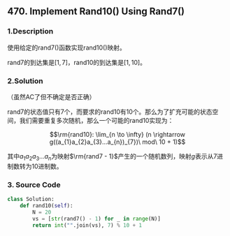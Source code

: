 ## 470. Implement Rand10() Using Rand7()

### 1.Description

使用给定的rand7()函数实现rand10()映射。

rand7的到达集是$[1, 7]$，rand10的到达集是$[1, 10]$。

### 2.Solution

（虽然AC了但不确定是否正确）

rand7的状态值只有7个，而要求的rand10有10个。那么为了扩充可能的状态空间，我们需要重复多次随机，那么一个可能的rand10实现为：

$$\rm{rand10}: \lim_{n \to \infty} (n \rightarrow g((a_{1}a_{2}a_{3}...a_{n})_{7})\ mod\ 10 + 1)$$

其中$a_{1}a_{2}a_{3}...a_{n}$为映射$\rm{rand7 - 1}$产生的一个随机数列，映射$g$表示从7进制数转为10进制数。

### 3. Source Code

```python
class Solution:
    def rand10(self):
        N = 20
        vs = [str(rand7() - 1) for _ in range(N)]
        return int("".join(vs), 7) % 10 + 1
```

